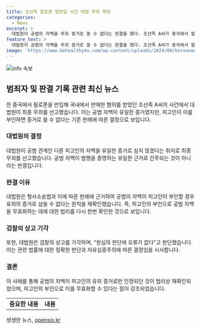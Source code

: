 ```yaml
---
title: 조선족 필로폰 밀반입 사건 대법 무죄 확정
categories:
  - News
excerpt: >
  대법원이 공범의 자백을 무죄 증거로 쓸 수 없다는 판결을 했다. 조선족 A씨가 중국에서 필로폰을 국내로 반입해 판매한 혐의로 기소됐으나, 공범의 자백이 유일한 증거였고 A씨는 이를 부인했다. 대법원은 형사소송법과 판례를 근거로 공범의 진술을 배제하고 무죄를 선고했다. 검찰의 상고가 기각되며, 이에 대한 법리나 논리적인 오류가 없다는 결론이 내려졌다. A씨는 최종 면소 판결을 받으면서 무죄가 확정됐다.
feature_text: >
  대법원이 공범의 자백을 무죄 증거로 쓸 수 없다는 판결을 했다. 조선족 A씨가 중국에서 필로폰을 국내로 반입해 판매한 혐의로 기소됐으나, 공범의 자백이 유일한 증거였고 A씨는 이를 부인했다. 대법원은 형사소송법과 판례를 근거로 공범의 진술을 배제하고 무죄를 선고했다. 검찰의 상고가 기각되며, 이에 대한 법리나 논리적인 오류가 없다는 결론이 내려졌다. A씨는 최종 면소 판결을 받으면서 무죄가 확정됐다.
image: 'https://www.behealthy4u.com/wp-content/uploads/2024/06/koreanews.jpg'
---
```


<p><img src="https://www.behealthy4u.com/wp-content/uploads/2024/06/koreanews.jpg" alt="info 속보" /></p>

<h2 data-ke-size="size26">범죄자 및 판결 기록 관련 최신 뉴스</h2>

<p data-ke-size="size16">한 중국에서 필로폰을 반입해 국내에서 판매한 혐의를 받았던 조선족 A씨의 사건에서 대법원이 최종 무죄를 선고했습니다. 이는 공범 자백이 유일한 증거였지만, 피고인이 이를 부인하면 증거로 쓸 수 없다는 기존 판례에 따른 결정으로 보입니다.</p>

<h3><b>대법원의 결정</b></h3>

<p data-ke-size="size16">대법원이 공범 관계인 다른 피고인의 자백을 유일한 증거로 삼지 않겠다는 취지로 최종 무죄를 선고했습니다. 공범 자백이 범행을 증명하는 유일한 근거로 간주되는 것이 아니라는 판결입니다.</p>

<h3><b>판결 이유</b></h3>

<p data-ke-size="size16">대법원은 형사소송법과 이에 따른 판례에 근거하여 공범의 자백이 피고인이 부인할 경우 유죄의 증거로 삼을 수 없다는 원칙을 재확인했습니다. 즉, 피고인의 부인으로 공범 자백을 무효화하는 데에 대한 법리를 다시 한번 확인한 것으로 보입니다.</p>

<h3><b>검찰의 상고 기각</b></h3>

<p data-ke-size="size16">또한, 대법원은 검찰의 상고를 기각하며, "원심의 판단에 오류가 없다"고 판단했습니다. 이는 관련 법률에 대한 정확한 판단과 자유심증주의에 따른 결정임을 시사합니다.</p>

<h3><b>결론</b></h3>

<p data-ke-size="size16">이 사례를 통해 공범의 자백이 피고인의 유죄 증거로만 인정되던 것이 법리상 재확인되었으며, 피고인의 부인으로 이를 무효화할 수 있다는 점이 강조되었습니다.</p>

<table>
  <tr>
    <td style="text-align: center; height: 17px;"><b>중요한 내용</b></td>
    <td style="text-align: center; height: 17px;"><b>내용</b></td>
  </tr>
</table>
생생한 뉴스, <a href="https://opensis.kr" rel="dofollow">opensis.kr</a>


